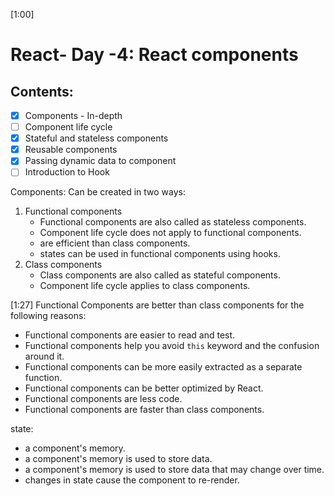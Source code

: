 [1:00]

# React- Day -4: React components

## Contents:

-[x] Components - In-depth  
-[ ] Component life cycle  
-[x] Stateful and stateless components  
-[x] Reusable components  
-[x] Passing dynamic data to component  
-[ ] Introduction to Hook

Components: Can be created in two ways:

1. Functional components
   - Functional components are also called as stateless components.
   - Component life cycle does not apply to functional components.
   - are efficient than class components.
   - states can be used in functional components using hooks.
2. Class components
   - Class components are also called as stateful components.
   - Component life cycle applies to class components.

[1:27] Functional Components are better than class components for the following reasons:

- Functional components are easier to read and test.
- Functional components help you avoid `this` keyword and the confusion around it.
- Functional components can be more easily extracted as a separate function.
- Functional components can be better optimized by React.
- Functional components are less code.
- Functional components are faster than class components.

state:

- a component's memory.
- a component's memory is used to store data.
- a component's memory is used to store data that may change over time.
- changes in state cause the component to re-render.
